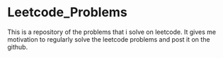 # Leetcode_Problems

This is a repository of the problems that i solve on leetcode. It gives me motivation to regularly solve the leetcode problems and post it on the github.
